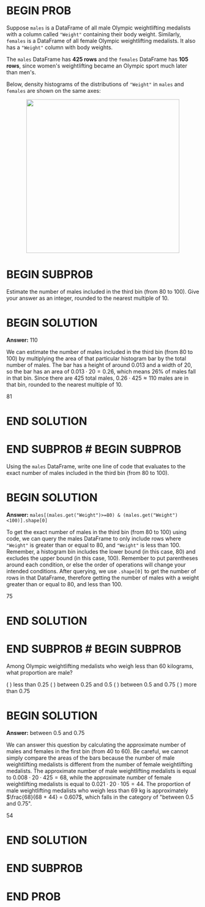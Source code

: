 # BEGIN PROB

Suppose `males` is a DataFrame of all male Olympic weightlifting
medalists with a column called `"Weight"` containing their body weight.
Similarly, `females` is a DataFrame of all female Olympic weightlifting
medalists. It also has a `"Weight"` column with body weights.

The `males` DataFrame has **425 rows** and the `females` DataFrame has
**105 rows**, since women's weightlifting became an Olympic sport much
later than men's.

Below, density histograms of the distributions of `"Weight"` in `males`
and `females` are shown on the same axes:

<center><img src='../assets/images/wi24-final/density_hist.png' width=400></center>

# BEGIN SUBPROB

Estimate the number of males included in the third bin (from $80$ to
$100$). Give your answer as an integer, rounded to the nearest multiple
of $10$.

# BEGIN SOLUTION
**Answer:** 110

We can estimate the number of males included in the third bin (from 80 to 100) by multiplying the area of that particular histogram bar by the total number of males. The bar has a height of around 0.013 and a width of 20, so the bar has an area of $0.013 \cdot 20 = 0.26$, which means 26% of males fall in that bin. Since there are 425 total males, $0.26 \cdot 425 ≈ 110$ males are in that bin, rounded to the nearest multiple of 10. 

<average>81</average>

# END SOLUTION

# END SUBPROB # BEGIN SUBPROB

Using the `males` DataFrame, write one line of code that evaluates to
the exact number of males included in the third bin (from $80$ to
$100$).


# BEGIN SOLUTION
**Answer:** `males[(males.get("Weight")>=80) & (males.get("Weight")<100)].shape[0]`

To get the exact number of males in the third bin (from 80 to 100) using code, we can query the males DataFrame to only include rows where `"Weight"` is greater than or equal to 80, and `"Weight"` is less than 100. Remember, a histogram bin includes the lower bound (in this case, 80) and excludes the upper bound (in this case, 100). Remember to put parentheses around each condition, or else the order of operations will change your intended conditions. After querying, we use `.shape[0]` to get the number of rows in that DataFrame, therefore getting the number of males with a weight greater than or equal to 80, and less than 100. 

<average>75</average>


# END SOLUTION

# END SUBPROB # BEGIN SUBPROB

Among Olympic weightlifting medalists who weigh less than
$60$ kilograms, what proportion are male?

( ) less than $0.25$
( ) between $0.25$ and $0.5$
( ) between $0.5$ and $0.75$
( ) more than $0.75$

# BEGIN SOLUTION
**Answer:** between $0.5$ and $0.75$

We can answer this question by calculating the approximate number of males and females in the first bin (from 40 to 60). Be careful, we cannot simply compare the areas of the bars because the number of male weightlifting medalists is different from the number of female weightlifting medalists. The approximate number of male weightlifting medalists is equal to $0.008 \cdot 20 \cdot 425 = 68$, while the approximate number of female weightlifting medalists is equal to $0.021 \cdot 20 \cdot 105 = 44$. The proportion of male weightlifting medalists who weigh less than 69 kg is approximately $\frac{68}{68 + 44} = 0.607$, which falls in the category of "between 0.5 and 0.75".

<average>54</average>

# END SOLUTION

# END SUBPROB

# END PROB